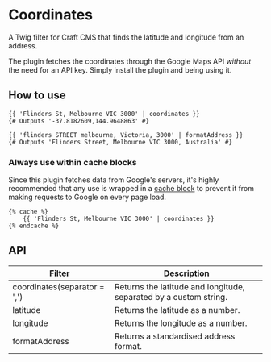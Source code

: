 # Coordinates
A Twig filter for Craft CMS that finds the latitude and longitude from an address.

The plugin fetches the coordinates through the Google Maps API *without* the need for an API key. Simply install the plugin and being using it.

## How to use

```twig
{{ 'Flinders St, Melbourne VIC 3000' | coordinates }}
{# Outputs '-37.8182609,144.9648863' #}

{{ 'flinders STREET melbourne, Victoria, 3000' | formatAddress }}
{# Outputs 'Flinders Street, Melbourne VIC 3000, Australia' #}
```

### Always use within cache blocks
Since this plugin fetches data from Google's servers, it's highly recommended that any use is wrapped in a [cache block](http://buildwithcraft.com/docs/templating/cache) to prevent it from making requests to Google on every page load.
```twig
{% cache %}
    {{ 'Flinders St, Melbourne VIC 3000' | coordinates }}
{% endcache %}
```

## API

Filter | Description
-|-
coordinates(separator = ',') | Returns the latitude and longitude, separated by a custom string.
latitude | Returns the latitude as a number.
longitude  | Returns the longitude as a number.
formatAddress | Returns a standardised address format.
